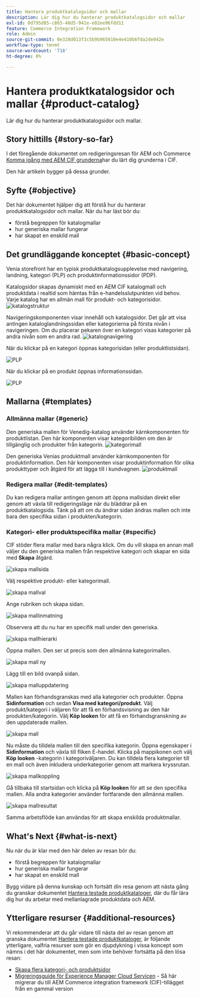```yaml
---
title: Hantera produktkatalogsidor och mallar
description: Lär dig hur du hanterar produktkatalogsidor och mallar
exl-id: 0d795d85-c865-40d5-941e-e02ee96fdd11
feature: Commerce Integration Framework
role: Admin
source-git-commit: 0e328d013f3c5b9b965010e4e410b6fda2de042e
workflow-type: tm+mt
source-wordcount: '718'
ht-degree: 0%

---
```


# Hantera produktkatalogsidor och mallar {#product-catalog}

Lär dig hur du hanterar produktkatalogsidor och mallar.

## Story hittills {#story-so-far}

I det föregående dokumentet om redigeringsresan för AEM och Commerce [Komma igång med AEM CIF grunderna](getting-started.md)har du lärt dig grunderna i CIF.

Den här artikeln bygger på dessa grunder.

## Syfte {#objective}

Det här dokumentet hjälper dig att förstå hur du hanterar produktkatalogsidor och mallar. När du har läst bör du:

* förstå begreppen för katalogmallar
* hur generiska mallar fungerar
* har skapat en enskild mall

## Det grundläggande konceptet {#basic-concept}

Venia storefront har en typisk produktkatalogsupplevelse med navigering, landning, kategori (PLP) och produktinformationssidor (PDP).

Katalogsidor skapas dynamiskt med en AEM CIF katalogmall och produktdata i realtid som hämtas från e-handelsslutpunkten vid behov. Varje katalog har en allmän mall för produkt- och kategorisidor.
![katalogstruktur](assets/catalog-structure.png)

Navigeringskomponenten visar innehåll och katalogsidor. Det går att visa antingen kataloglandningssidan eller kategorierna på första nivån i navigeringen. Om du placerar pekaren över en kategori visas kategorier på andra nivån som en andra rad.
![katalognavigering](assets/catalog-navigation.png)

När du klickar på en kategori öppnas kategorisidan (eller produktlistsidan).

![PLP](assets/catalog-plp.png)

När du klickar på en produkt öppnas informationssidan.

![PLP](assets/catalog-pdp.png)

## Mallarna {#templates}

### Allmänna mallar {#generic}

Den generiska mallen för Venedig-katalog använder kärnkomponenten för produktlistan. Den här komponenten visar kategoribilden om den är tillgänglig och produkter från kategorin.
![kategorimall](assets/category-template.png)

Den generiska Venias produktmall använder kärnkomponenten för produktinformation. Den här komponenten visar produktinformation för olika produkttyper och åtgärd för att lägga till i kundvagnen.
![produktmall](assets/product-template.png)

### Redigera mallar {#edit-templates}

Du kan redigera mallar antingen genom att öppna mallsidan direkt eller genom att växla till redigeringsläge när du bläddrar på en produktkatalogsida. Tänk på att om du ändrar sidan ändras mallen och inte bara den specifika sidan i produkten/kategorin.

### Kategori- eller produktspecifika mallar {#specific}

CIF stöder flera mallar med bara några klick. Om du vill skapa en annan mall väljer du den generiska mallen från respektive kategori och skapar en sida med **Skapa** åtgärd.

![skapa mallsida](assets/create-template-page.png)

Välj respektive produkt- eller kategorimall.

![skapa mallval](assets/create-template-select.png)

Ange rubriken och skapa sidan.

![skapa mallinmatning](assets/create-template-enter.png)

Observera att du nu har en specifik mall under den generiska.

![skapa mallhierarki](assets/create-template-hierachry.png)

Öppna mallen. Den ser ut precis som den allmänna kategorimallen.

![skapa mall ny](assets/create-template-new.png)

Lägg till en bild ovanpå sidan.

![skapa malluppdatering](assets/create-template-update.png)

Mallen kan förhandsgranskas med alla kategorier och produkter. Öppna **Sidinformation** och sedan **Visa med kategori/produkt**. Välj produkt/kategori i väljaren för att få en förhandsvisning av den här produkten/kategorin. Välj **Köp looken** för att få en förhandsgranskning av den uppdaterade mallen.

![skapa mall ](assets/create-template-picker.png)

Nu måste du tilldela mallen till den specifika kategorin. Öppna egenskaper i **Sidinformation** och växla till fliken E-handel. Klicka på mappikonen och välj **Köp looken** -kategorin i kategoriväljaren. Du kan tilldela flera kategorier till en mall och även inkludera underkategorier genom att markera kryssrutan.

![skapa mallkoppling](assets/create-template-associate.png)

Gå tillbaka till startsidan och klicka på **Köp looken** för att se den specifika mallen. Alla andra kategorier använder fortfarande den allmänna mallen.

![skapa mallresultat](assets/create-template-result.png)

Samma arbetsflöde kan användas för att skapa enskilda produktmallar.

## What&#39;s Next {#what-is-next}

Nu när du är klar med den här delen av resan bör du:

* förstå begreppen för katalogmallar
* hur generiska mallar fungerar
* har skapat en enskild mall

Bygg vidare på denna kunskap och fortsätt din resa genom att nästa gång du granskar dokumentet [Hantera testade produktkataloger](staged-catalog.md), där du får lära dig hur du arbetar med mellanlagrade produktdata och AEM.

## Ytterligare resurser {#additional-resources}

Vi rekommenderar att du går vidare till nästa del av resan genom att granska dokumentet [Hantera testade produktkataloger](staged-catalog.md), är följande ytterligare, valfria resurser som gör en djupdykning i vissa koncept som nämns i det här dokumentet, men som inte behöver fortsätta på den lösa resan:

* [Skapa flera kategori- och produktsidor](/help/commerce-cloud/authoring/multi-template-usage.md)
* [Migreringsguide för Experience Manager Cloud Servicen](/help/commerce-cloud/migration.md) - Så här migrerar du till AEM Commerce integration framework (CIF)-tillägget från en gammal version
